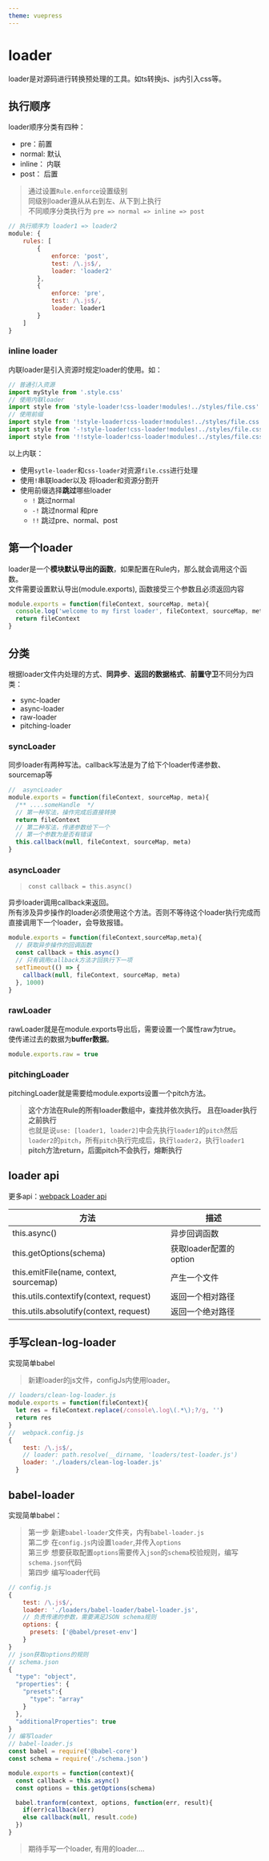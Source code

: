 ```yaml
---
theme: vuepress
---
```

# loader
loader是对源码进行转换预处理的工具。如ts转换js、js内引入css等。

## 执行顺序

loader顺序分类有四种：

- pre：前置
- normal: 默认
- inline： 内联
- post： 后置

> 通过设置`Rule.enforce`设置级别   
> 同级别loader遵从从右到左、从下到上执行   
> 不同顺序分类执行为 `pre => normal => inline => post`

```js
// 执行顺序为 loader1 => loader2
module: {
    rules: [
        {
            enforce: 'post',
            test: /\.js$/,
            loader: 'loader2'
        },
        {
            enforce: 'pre',
            test: /\.js$/,
            loader: loader1
        }
    ]
}
```

### inline loader
内联loader是引入资源时规定loader的使用。如：
```js
// 普通引入资源
import myStyle from '.style.css'
// 使用内联loader
import style from 'style-loader!css-loader!modules!../styles/file.css'
// 使用前缀
import style from '!style-loader!css-loader!modules!../styles/file.css'
import style from '-!style-loader!css-loader!modules!../styles/file.css'
import style from '!!style-loader!css-loader!modules!../styles/file.css'
```
以上内联：
- 使用`sytle-loader`和`css-loader`对资源`file.css`进行处理
- 使用`!`串联loader以及 将loader和资源分割开
- 使用前缀选择**跳过**哪些loader
    - `!` 跳过normal
    - `-!` 跳过normal 和pre
    - `!!` 跳过pre、normal、post

## 第一个loader

loader是一个**模块默认导出的函数**，如果配置在Rule内，那么就会调用这个函数。   
文件需要设置默认导出(module.exports), 函数接受三个参数且必须返回内容
```js
module.exports = function(fileContext, sourceMap, meta){
  console.log('welcome to my first loader', fileContext, sourceMap, meta)
  return fileContext
}
```

## 分类

根据loader文件内处理的方式、**同异步**、**返回的数据格式**、**前置守卫**不同分为四类：
- sync-loader
- async-loader
- raw-loader
- pitching-loader

### syncLoader
同步loader有两种写法。callback写法是为了给下个loader传递参数、sourcemap等
```js
//  asyncLoader
module.exports = function(fileContext, sourceMap, meta){
  /** ....someHandle  */
  // 第一种写法，操作完成后直接转换
  return fileContext
  // 第二种写法，传递参数给下一个
  // 第一个参数为是否有错误
  this.callback(null, fileContext, sourceMap, meta)
}
```
### asyncLoader
> `const callback = this.async()`   

异步loader调用callback来返回。   
所有涉及异步操作的loader必须使用这个方法。否则不等待这个loader执行完成而直接调用下一个loader，会导致报错。
```js
module.exports = function(fileContext,sourceMap,meta){
  // 获取异步操作的回调函数
  const callback = this.async()
  // 只有调用callback方法才回执行下一项
  setTimeout(() => {
    callback(null, fileContext, sourceMap, meta)
  }, 1000)
}
```
### rawLoader
rawLoader就是在module.exports导出后，需要设置一个属性raw为true。    
使传递过去的数据为**buffer数据**。
```js
module.exports.raw = true
```
### pitchingLoader

pitchingLoader就是需要给module.exports设置一个pitch方法。

> **这个方法在Rule的所有loader数组中，查找并依次执行。 且在loader执行之前执行**   
> 也就是说`use: [loader1, loader2]`中会先执行`loader1`的`pitch`然后`loader2`的`pitch`，所有`pitch`执行完成后，执行`loader2`，执行`loader1`   
> **pitch方法return，后面pitch不会执行，熔断执行**

## loader api

更多api：[webpack Loader api](https://webpack.docschina.org/api/loaders/#example-for-the-loader-context)


| 方法 | 描述 |
| --- | --- |
| this.async() | 异步回调函数 |
| this.getOptions(schema) | 获取loader配置的option |
| this.emitFile(name, context, sourcemap) | 产生一个文件 |
| this.utils.contextify(context, request) | 返回一个相对路径 |
| this.utils.absolutify(context, request) | 返回一个绝对路径 |

## 手写clean-log-loader
实现简单babel
> 新建loader的js文件，configJs内使用loader。
```js
// loaders/clean-log-loader.js
module.exports = function(fileContext){
  let res = fileContext.replace(/console\.log\(.*\);?/g, '')
  return res
}
//  webpack.config.js
{
    test: /\.js$/,
    // loader: path.resolve(__dirname, 'loaders/test-loader.js')
    loader: './loaders/clean-log-loader.js'
  }
```
## babel-loader
实现简单babel：
> 第一步 新建`babel-loader`文件夹，内有`babel-loader.js`   
> 第二步 在`config.js`内设置`loader`,并传入`options`   
> 第三步 想要获取配置`options`需要传入`json`的`schema`校验规则，编写`schema.json`代码   
> 第四步 编写loader代码

```js
// config.js
{
    test: /\.js$/,
    loader: './loaders/babel-loader/babel-loader.js',
    // 负责传递的参数，需要满足JSON schema规则
    options: {
      presets: ['@babel/preset-env']
    }
}
// json获取options的规则
// schema.json
{
  "type": "object",
  "properties": {
    "presets":{
      "type": "array"
    }
  },
  "additionalProperties": true
}
// 编写loader
// babel-loader.js
const babel = require('@babel-core')
const schema = require('./schema.json')

module.exports = function(context){
  const callback = this.async()
  const options = this.getOptions(schema)

  babel.tranform(context, options, function(err, result){
    if(err)callback(err)
    else callback(null, result.code)
  })
}

```
> 期待手写一个loader, 有用的loader....

